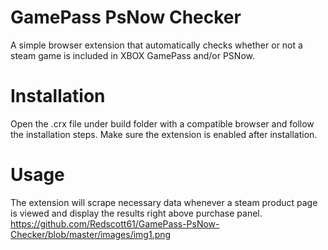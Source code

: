 # GamePass PsNow Checker
A simple browser extension that automatically checks whether or not a steam game is included in XBOX GamePass and/or PSNow.

# Installation
Open the .crx file under build folder with a compatible browser and follow the installation steps. Make sure the extension is enabled after installation.

# Usage
The extension will scrape necessary data whenever a steam product page is viewed and display the results right above purchase panel.
https://github.com/Redscott61/GamePass-PsNow-Checker/blob/master/images/img1.png

